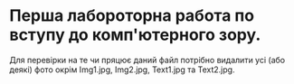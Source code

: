 # Перша лабороторна работа по вступу до комп'ютерного зору. 
Для перевірки на те чи пряцює даний файл потрібно видалити усі (або деякі) фото окрім Img1.jpg, Img2.jpg, Text1.jpg та Text2.jpg.
